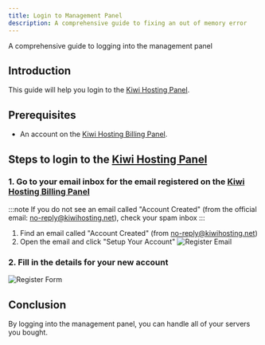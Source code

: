 ```yaml
---
title: Login to Management Panel
description: A comprehensive guide to fixing an out of memory error
---
```


A comprehensive guide to logging into the management panel

## Introduction

This guide will help you login to the [Kiwi Hosting Panel](https://gmp.kiwihosting.net).

## Prerequisites

-   An account on the [Kiwi Hosting Billing Panel](https://billing.kiwihosting.net).

## Steps to login to the [Kiwi Hosting Panel](https://gmp.kiwihosting.net)

### 1. Go to your email inbox for the email registered on the [Kiwi Hosting Billing Panel](https://billing.kiwihosting.net)

:::note
If you do not see an email called "Account Created" (from the official email: <a href="mailto:no-reply@kiwihosting.net">no-reply@kiwihosting.net</a>), check your spam inbox
:::

1. Find an email called "Account Created" (from <a href="mailto:no-reply@kiwihosting.net">no-reply@kiwihosting.net</a>)
2. Open the email and click "Setup Your Account"
   ![Register Email](/assets/info/register-email.png)

### 2. Fill in the details for your new account

![Register Form](/assets/info/register-form.png)

## Conclusion

By logging into the management panel, you can handle all of your servers you bought.
